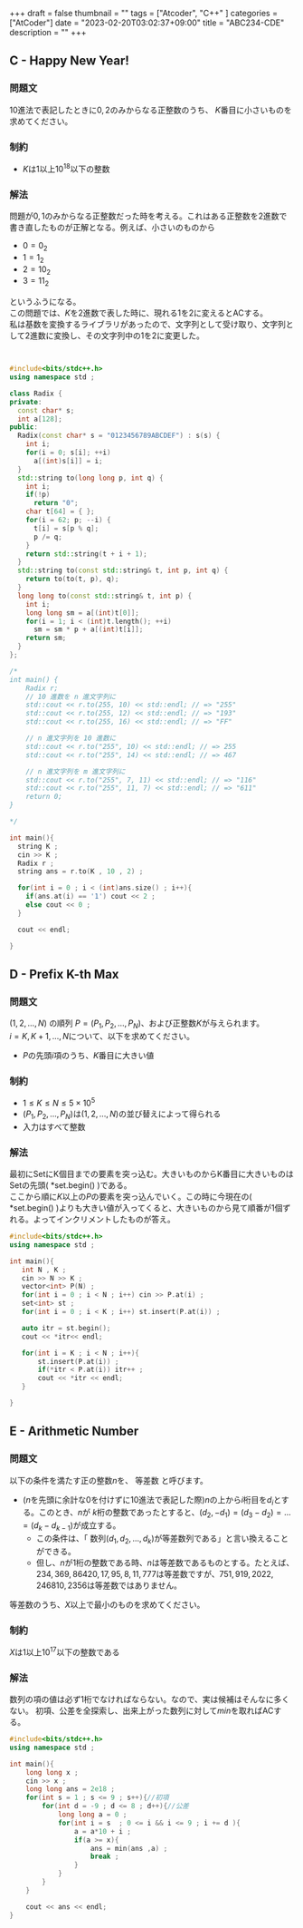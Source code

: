 +++
draft = false
thumbnail = ""
tags = ["Atcoder", "C++" ]
categories = ["AtCoder"]
date = "2023-02-20T03:02:37+09:00"
title = "ABC234-CDE"
description = ""
+++

## C - Happy New Year!
### 問題文
$10$進法で表記したときに$0,2$のみからなる正整数のうち、 
$K$番目に小さいものを求めてください。

### 制約
 - $K$は$1$以上$10^{18}$以下の整数

### 解法
問題が$0,1$のみからなる正整数だった時を考える。これはある正整数を$2$進数で書き直したものが正解となる。例えば、小さいのものから
- $0 = 0_2$  
- $1 = 1_2$
- $2 = 10_2$
- $3 = 11_2$  

というふうになる。  
この問題では、$K$を2進数で表した時に、現れる$1$を$2$に変えるとACする。  
私は基数を変換するライブラリがあったので、文字列として受け取り、文字列として$2$進数に変換し、その文字列中の$1$を$2$に変更した。

```cpp


#include<bits/stdc++.h>
using namespace std ;

class Radix {
private:
  const char* s;
  int a[128];
public:
  Radix(const char* s = "0123456789ABCDEF") : s(s) {
    int i;
    for(i = 0; s[i]; ++i)
      a[(int)s[i]] = i;
  }
  std::string to(long long p, int q) {
    int i;
    if(!p)
      return "0";
    char t[64] = { };
    for(i = 62; p; --i) {
      t[i] = s[p % q];
      p /= q;
    }
    return std::string(t + i + 1);
  }
  std::string to(const std::string& t, int p, int q) {
    return to(to(t, p), q);
  }
  long long to(const std::string& t, int p) {
    int i;
    long long sm = a[(int)t[0]];
    for(i = 1; i < (int)t.length(); ++i)
      sm = sm * p + a[(int)t[i]];
    return sm;
  }
};

/*
int main() {
    Radix r;
    // 10 進数を n 進文字列に
    std::cout << r.to(255, 10) << std::endl; // => "255"
    std::cout << r.to(255, 12) << std::endl; // => "193"
    std::cout << r.to(255, 16) << std::endl; // => "FF"

    // n 進文字列を 10 進数に
    std::cout << r.to("255", 10) << std::endl; // => 255
    std::cout << r.to("255", 14) << std::endl; // => 467

    // n 進文字列を m 進文字列に
    std::cout << r.to("255", 7, 11) << std::endl; // => "116"
    std::cout << r.to("255", 11, 7) << std::endl; // => "611"
    return 0;
}

*/

int main(){
  string K ;
  cin >> K ; 
  Radix r ; 
  string ans = r.to(K , 10 , 2) ; 

  for(int i = 0 ; i < (int)ans.size() ; i++){
    if(ans.at(i) == '1') cout << 2 ; 
    else cout << 0 ; 
  }

  cout << endl;

}
```

## D - Prefix K-th Max
### 問題文

$(1,2,…,N)$ の順列 
$P=(P_1,P_2,...,P_N)$、および正整数$K$が与えられます。  
$i=K,K+1,...,N$について、以下を求めてください。

 - $P$の先頭$i$項のうち、$K$番目に大きい値

### 制約
 - $1≤K≤N≤5×10^5$ 
 - $(P_1,P_2,…,P_N)$は$(1,2,…,N)$の並び替えによって得られる  
 - 入力はすべて整数

### 解法
最初にSetにK個目までの要素を突っ込む。大きいものからK番目に大きいものはSetの先頭( *set.begin() )である。  
ここから順に$K$以上の$P$の要素を突っ込んでいく。この時に今現在の( *set.begin() )よりも大きい値が入ってくると、大きいものから見て順番が$1$個ずれる。よってインクリメントしたものが答え。

 ```cpp
#include<bits/stdc++.h>
using namespace std ;

int main(){
    int N , K ;
    cin >> N >> K ; 
    vector<int> P(N) ; 
    for(int i = 0 ; i < N ; i++) cin >> P.at(i) ; 
    set<int> st ; 
    for(int i = 0 ; i < K ; i++) st.insert(P.at(i)) ; 

    auto itr = st.begin(); 
    cout << *itr<< endl;

    for(int i = K ; i < N ; i++){
        st.insert(P.at(i)) ; 
        if(*itr < P.at(i)) itr++ ; 
        cout << *itr << endl;
    }

}

 ```

## E - Arithmetic Number
### 問題文
以下の条件を満たす正の整数$n$を、 等差数 と呼びます。
 - ($n$を先頭に余計な$0$を付けずに$10$進法で表記した際)$n$の上から$i$桁目を$d_i$とする。このとき、$n$が 
$k$桁の整数であったとすると、$(d_2, −d_1)=(d_3 − d_2)=...=(d_k − d_{k-1} )$が成立する。
    - この条件は、「 数列$(d_1 , d_2 , ... , d_k)$が等差数列である」と言い換えることができる。
    - 但し、$n$が$1$桁の整数である時、$n$は等差数であるものとする。たとえば、$234,369,86420,17,95,8,11,777$は等差数ですが、$751,919,2022,246810,2356$は等差数ではありません。

等差数のうち、$X$以上で最小のものを求めてください。

### 制約
$X$は$1$以上$10^{17}$以下の整数である

### 解法
数列の項の値は必ず1桁でなければならない。なので、実は候補はそんなに多くない。
初項、公差を全探索し、出来上がった数列に対して$min$を取ればACする。

```cpp
#include<bits/stdc++.h>
using namespace std ;

int main(){
    long long x ;
    cin >> x ; 
    long long ans = 2e18 ; 
    for(int s = 1 ; s <= 9 ; s++){//初項
        for(int d = -9 ; d <= 8 ; d++){//公差
            long long a = 0 ; 
            for(int i = s  ; 0 <= i && i <= 9 ; i += d ){
                a = a*10 + i ; 
                if(a >= x){
                    ans = min(ans ,a) ; 
                    break ; 
                }
            }
        }
    }

    cout << ans << endl;
}

```

